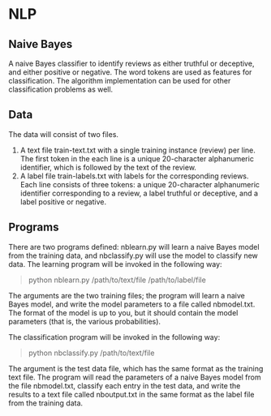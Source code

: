 # NLP

## Naive Bayes 
A naive Bayes classifier to identify reviews as either truthful or deceptive, and either positive or negative. The word tokens are used as features for classification. The algorithm implementation can be used for other classification problems as well. 

## Data

The data will consist of two files.

1. A text file train-text.txt with a single training instance (review) per line. The first token in the each line is a unique 20-character alphanumeric identifier, which is followed by the text of the review.
2. A label file train-labels.txt with labels for the corresponding reviews. Each line consists of three tokens: a unique 20-character alphanumeric identifier corresponding to a review, a label truthful or deceptive, and a label positive or negative.

## Programs

There are two programs defined: nblearn.py will learn a naive Bayes model from the training data, and nbclassify.py will use the model to classify new data. The learning program will be invoked in the following way:

> python nblearn.py /path/to/text/file /path/to/label/file

The arguments are the two training files; the program will learn a naive Bayes model, and write the model parameters to a file called nbmodel.txt. The format of the model is up to you, but it should contain the model parameters (that is, the various probabilities).

The classification program will be invoked in the following way:

> python nbclassify.py /path/to/text/file

The argument is the test data file, which has the same format as the training text file. The program will read the parameters of a naive Bayes model from the file nbmodel.txt, classify each entry in the test data, and write the results to a text file called nboutput.txt in the same format as the label file from the training data.

